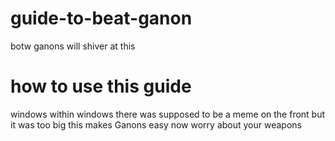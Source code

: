 # guide-to-beat-ganon
botw ganons will shiver at this


# how to use this guide
windows within windows
there was supposed to be a meme on the front but it was too big
this makes Ganons easy
now worry about your weapons
